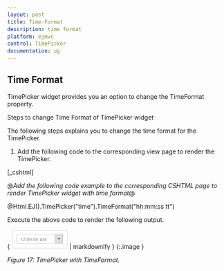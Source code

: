 ```yaml
---
layout: post
title: Time-Format
description: time format
platform: ejmvc
control: TimePicker
documentation: ug
---
```


## Time Format

TimePicker widget provides you an option to change the TimeFormat property.

Steps to change Time Format of TimePicker widget

The following steps explains you to change the time format for the TimePicker.

1. Add the following code to the corresponding view page to render the TimePicker.



[_cshtml]

@*Add the following code example to the corresponding CSHTML page to render TimePicker widget with time format*@

@Html.EJ().TimePicker("time").TimeFormat("hh:mm:ss tt")



Execute the above code to render the following output.

{ ![](Time-Format_images/Time-Format_img1.png) | markdownify }
{:.image }


_Figure 17: TimePicker with TimeFormat._

